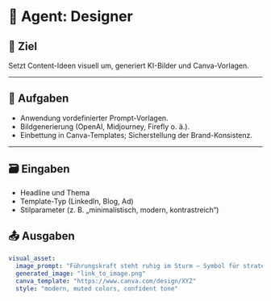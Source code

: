 
# 🎨 Agent: Designer

## 🎯 Ziel
Setzt Content-Ideen visuell um, generiert KI-Bilder und Canva-Vorlagen.

---

## 🧩 Aufgaben
- Anwendung vordefinierter Prompt-Vorlagen.  
- Bildgenerierung (OpenAI, Midjourney, Firefly o. ä.).  
- Einbettung in Canva-Templates; Sicherstellung der Brand-Konsistenz.  

---

## 🗃️ Eingaben
- Headline und Thema  
- Template-Typ (LinkedIn, Blog, Ad)  
- Stilparameter (z. B. „minimalistisch, modern, kontrastreich“)  

## 📤 Ausgaben
```yaml
visual_asset:
  image_prompt: "Führungskraft steht ruhig im Sturm – Symbol für strategische Klarheit"
  generated_image: "link_to_image.png"
  canva_template: "https://www.canva.com/design/XYZ"
  style: "modern, muted colors, confident tone"
